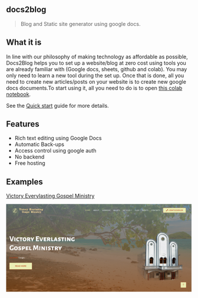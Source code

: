 ## docs2blog

> Blog and Static site generator using google docs.

## What it is

In line with our philosophy of making technology as affordable as possible, Docs2Blog helps you to set up a website/blog at zero cost using tools you are already familiar with (Google docs, sheets, github and colab). You may only need to learn a new tool during the set up. Once that is done, all you need to create new articles/posts on your website is to create new google docs documents.To start using it, all you need to do is to open [this colab notebook](https://colab.research.google.com/github/csymapp/docs2Blog/blob/master/notebooks/docs2Blog.ipynb).

See the [Quick start](quickstart.md) guide for more details.

## Features

- Rich text editing using Google Docs
- Automatic Back-ups
- Access control using google auth
- No backend
- Free hosting

## Examples


[Victory Everylasting Gospel Ministry](https://vegministry.org)

![Veg Ministry](_images/veg_ministry.png 'Veg Ministry navbar')

<!-- ## Donate

Please consider donating if you think docsify is helpful to you or that my work is valuable. I am happy if you can help me [buy a cup of coffee](https://github.com/QingWei-Li/donate). :heart: -->

